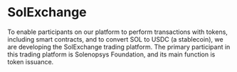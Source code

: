 # SolExchange

To enable participants on our platform to perform transactions with tokens, including smart contracts, and to convert SOL to USDC (a stablecoin), we are developing the SolExchange trading platform. The primary participant in this trading platform is Solenopsys Foundation, and its main function is token issuance.
